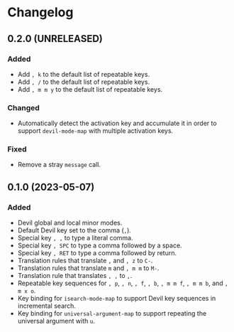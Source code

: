 Changelog
=========

0.2.0 (UNRELEASED)
------------------

### Added

- Add `, k` to the default list of repeatable keys.
- Add `, /` to the default list of repeatable keys.
- Add `, m m y` to the default list of repeatable keys.


### Changed

- Automatically detect the activation key and accumulate it in order
  to support `devil-mode-map` with multiple activation keys.


### Fixed

- Remove a stray `message` call.


0.1.0 (2023-05-07)
------------------

### Added

- Devil global and local minor modes.
- Default Devil key set to the comma (`,`).
- Special key `, ,` to type a literal comma.
- Special key `, SPC` to type a comma followed by a space.
- Special key `, RET` to type a comma followed by return.
- Translation rules that translate `,` and `, z` to `C-`.
- Translation rules that translate `m` and `, m m` to `M-`.
- Translation rule that translates `, ,` to `,`.
- Repeatable key sequences for `, p`, `, n`, `, f`, `, b`, `, m m f`,
  `, m m b`, and `, m x o`.
- Key binding for `isearch-mode-map` to support Devil key sequences in
  incremental search.
- Key binding for `universal-argument-map` to support repeating the
  universal argument with `u`.
